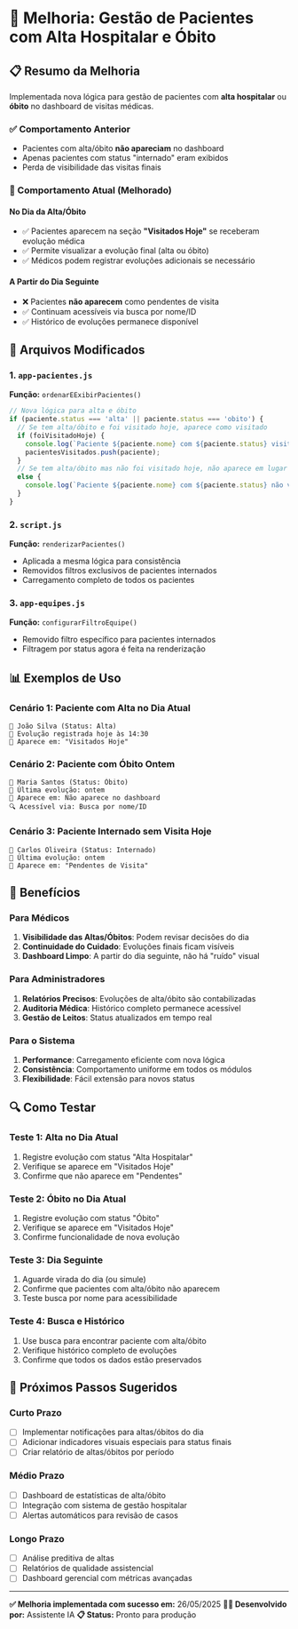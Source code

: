 # 🏥 Melhoria: Gestão de Pacientes com Alta Hospitalar e Óbito

## 📋 Resumo da Melhoria

Implementada nova lógica para gestão de pacientes com **alta hospitalar** ou **óbito** no dashboard de visitas médicas.

### ✅ Comportamento Anterior
- Pacientes com alta/óbito **não apareciam** no dashboard
- Apenas pacientes com status "internado" eram exibidos
- Perda de visibilidade das visitas finais

### 🎯 Comportamento Atual (Melhorado)

#### **No Dia da Alta/Óbito**
- ✅ Pacientes aparecem na seção **"Visitados Hoje"** se receberam evolução médica
- ✅ Permite visualizar a evolução final (alta ou óbito)
- ✅ Médicos podem registrar evoluções adicionais se necessário

#### **A Partir do Dia Seguinte**
- ❌ Pacientes **não aparecem** como pendentes de visita
- ✅ Continuam acessíveis via busca por nome/ID
- ✅ Histórico de evoluções permanece disponível

## 🔧 Arquivos Modificados

### 1. `app-pacientes.js`
**Função:** `ordenarEExibirPacientes()`
```javascript
// Nova lógica para alta e óbito
if (paciente.status === 'alta' || paciente.status === 'obito') {
  // Se tem alta/óbito e foi visitado hoje, aparece como visitado
  if (foiVisitadoHoje) {
    console.log(`Paciente ${paciente.nome} com ${paciente.status} visitado hoje - aparece como visitado`);
    pacientesVisitados.push(paciente);
  }
  // Se tem alta/óbito mas não foi visitado hoje, não aparece em lugar nenhum
  else {
    console.log(`Paciente ${paciente.nome} com ${paciente.status} não visitado hoje - não aparece`);
  }
}
```

### 2. `script.js`
**Função:** `renderizarPacientes()`
- Aplicada a mesma lógica para consistência
- Removidos filtros exclusivos de pacientes internados
- Carregamento completo de todos os pacientes

### 3. `app-equipes.js`
**Função:** `configurarFiltroEquipe()`
- Removido filtro específico para pacientes internados
- Filtragem por status agora é feita na renderização

## 📊 Exemplos de Uso

### Cenário 1: Paciente com Alta no Dia Atual
```
👤 João Silva (Status: Alta)
📅 Evolução registrada hoje às 14:30
📍 Aparece em: "Visitados Hoje"
```

### Cenário 2: Paciente com Óbito Ontem
```
👤 Maria Santos (Status: Óbito)
📅 Última evolução: ontem
📍 Aparece em: Não aparece no dashboard
🔍 Acessível via: Busca por nome/ID
```

### Cenário 3: Paciente Internado sem Visita Hoje
```
👤 Carlos Oliveira (Status: Internado)
📅 Última evolução: ontem
📍 Aparece em: "Pendentes de Visita"
```

## 🎯 Benefícios

### **Para Médicos**
1. **Visibilidade das Altas/Óbitos**: Podem revisar decisões do dia
2. **Continuidade do Cuidado**: Evoluções finais ficam visíveis
3. **Dashboard Limpo**: A partir do dia seguinte, não há "ruído" visual

### **Para Administradores**
1. **Relatórios Precisos**: Evoluções de alta/óbito são contabilizadas
2. **Auditoria Médica**: Histórico completo permanece acessível
3. **Gestão de Leitos**: Status atualizados em tempo real

### **Para o Sistema**
1. **Performance**: Carregamento eficiente com nova lógica
2. **Consistência**: Comportamento uniforme em todos os módulos
3. **Flexibilidade**: Fácil extensão para novos status

## 🔍 Como Testar

### Teste 1: Alta no Dia Atual
1. Registre evolução com status "Alta Hospitalar"
2. Verifique se aparece em "Visitados Hoje"
3. Confirme que não aparece em "Pendentes"

### Teste 2: Óbito no Dia Atual
1. Registre evolução com status "Óbito"
2. Verifique se aparece em "Visitados Hoje"
3. Confirme funcionalidade de nova evolução

### Teste 3: Dia Seguinte
1. Aguarde virada do dia (ou simule)
2. Confirme que pacientes com alta/óbito não aparecem
3. Teste busca por nome para acessibilidade

### Teste 4: Busca e Histórico
1. Use busca para encontrar paciente com alta/óbito
2. Verifique histórico completo de evoluções
3. Confirme que todos os dados estão preservados

## 🚀 Próximos Passos Sugeridos

### Curto Prazo
- [ ] Implementar notificações para altas/óbitos do dia
- [ ] Adicionar indicadores visuais especiais para status finais
- [ ] Criar relatório de altas/óbitos por período

### Médio Prazo
- [ ] Dashboard de estatísticas de alta/óbito
- [ ] Integração com sistema de gestão hospitalar
- [ ] Alertas automáticos para revisão de casos

### Longo Prazo
- [ ] Análise preditiva de altas
- [ ] Relatórios de qualidade assistencial
- [ ] Dashboard gerencial com métricas avançadas

---

**✅ Melhoria implementada com sucesso em:** 26/05/2025
**👨‍💻 Desenvolvido por:** Assistente IA
**📋 Status:** Pronto para produção 